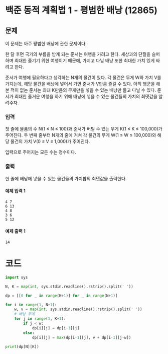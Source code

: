 # 백준 동적 계획법 1 - 평범한 배낭 (12865)
## 문제
이 문제는 아주 평범한 배낭에 관한 문제이다.

한 달 후면 국가의 부름을 받게 되는 준서는 여행을 가려고 한다. 세상과의 단절을 슬퍼하며 최대한 즐기기 위한 여행이기 때문에, 가지고 다닐 배낭 또한 최대한 가치 있게 싸려고 한다.

준서가 여행에 필요하다고 생각하는 N개의 물건이 있다. 각 물건은 무게 W와 가치 V를 가지는데, 해당 물건을 배낭에 넣어서 가면 준서가 V만큼 즐길 수 있다. 아직 행군을 해본 적이 없는 준서는 최대 K만큼의 무게만을 넣을 수 있는 배낭만 들고 다닐 수 있다. 준서가 최대한 즐거운 여행을 하기 위해 배낭에 넣을 수 있는 물건들의 가치의 최댓값을 알려주자.

### 입력
첫 줄에 물품의 수 N(1 ≤ N ≤ 100)과 준서가 버틸 수 있는 무게 K(1 ≤ K ≤ 100,000)가 주어진다. 두 번째 줄부터 N개의 줄에 거쳐 각 물건의 무게 W(1 ≤ W ≤ 100,000)와 해당 물건의 가치 V(0 ≤ V ≤ 1,000)가 주어진다.

입력으로 주어지는 모든 수는 정수이다.

### 출력
한 줄에 배낭에 넣을 수 있는 물건들의 가치합의 최댓값을 출력한다.

#### 예제 입력 1 
```
4 7
6 13
4 8
3 6
5 12
```

#### 예제 출력 1 
`14`

# 코드

```python
import sys

N, K = map(int, sys.stdin.readline().rstrip().split(' '))

dp = [[0 for _ in range(K+1)] for _ in range(N+1)]

for i in range(1, N+1):
    w, v = map(int, sys.stdin.readline().rstrip().split(' '))
    # 배낭 무게
    for j in range(1, K+1):
        if j < w:
            dp[i][j] = dp[i-1][j]
        else:
            dp[i][j] = max(dp[i-1][j], v + dp[i-1][j-w])

print(dp[N][K])
```
